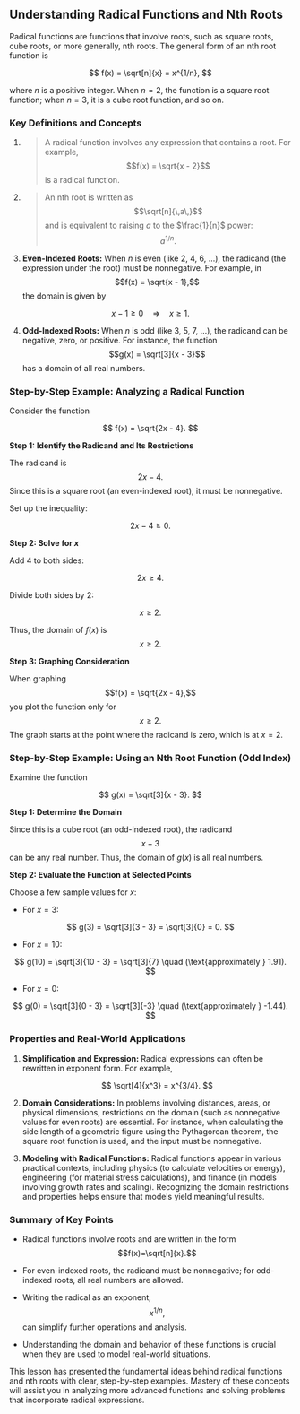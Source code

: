 ## Understanding Radical Functions and Nth Roots

Radical functions are functions that involve roots, such as square roots, cube roots, or more generally, nth roots. The general form of an nth root function is

$$
f(x) = \sqrt[n]{x} = x^{1/n},
$$

where $n$ is a positive integer. When $n = 2$, the function is a square root function; when $n = 3$, it is a cube root function, and so on.

### Key Definitions and Concepts

1. > A radical function involves any expression that contains a root. For example, $$f(x) = \sqrt{x - 2}$$ is a radical function.

2. > An nth root is written as $$\sqrt[n]{\,a\,}$$ and is equivalent to raising $a$ to the $\frac{1}{n}$ power: $$a^{1/n}.$$ 

3. **Even-Indexed Roots:** When $n$ is even (like 2, 4, 6, ...), the radicand (the expression under the root) must be nonnegative. For example, in $$f(x) = \sqrt{x - 1},$$ the domain is given by

$$
x - 1 \ge 0 \quad\Longrightarrow\quad x \ge 1.
$$

4. **Odd-Indexed Roots:** When $n$ is odd (like 3, 5, 7, ...), the radicand can be negative, zero, or positive. For instance, the function $$g(x) = \sqrt[3]{x - 3}$$ has a domain of all real numbers.

### Step-by-Step Example: Analyzing a Radical Function

Consider the function

$$
f(x) = \sqrt{2x - 4}.
$$

**Step 1: Identify the Radicand and Its Restrictions**

The radicand is $$2x - 4.$$ Since this is a square root (an even-indexed root), it must be nonnegative.

Set up the inequality:

$$
2x - 4 \ge 0.
$$

**Step 2: Solve for $x$**

Add 4 to both sides:

$$
2x \ge 4.
$$

Divide both sides by 2:

$$
x \ge 2.
$$

Thus, the domain of $f(x)$ is $$x \ge 2.$$ 

**Step 3: Graphing Consideration**

When graphing $$f(x) = \sqrt{2x - 4},$$ you plot the function only for $$x \ge 2.$$ The graph starts at the point where the radicand is zero, which is at $x=2$. 

### Step-by-Step Example: Using an Nth Root Function (Odd Index) 

Examine the function

$$
g(x) = \sqrt[3]{x - 3}.
$$

**Step 1: Determine the Domain**

Since this is a cube root (an odd-indexed root), the radicand $$x - 3$$ can be any real number. Thus, the domain of $g(x)$ is all real numbers.

**Step 2: Evaluate the Function at Selected Points**

Choose a few sample values for $x$:

- For $x = 3$: 

$$
g(3) = \sqrt[3]{3 - 3} = \sqrt[3]{0} = 0.
$$

- For $x = 10$:

$$
g(10) = \sqrt[3]{10 - 3} = \sqrt[3]{7} \quad (\text{approximately } 1.91).
$$

- For $x = 0$:

$$
g(0) = \sqrt[3]{0 - 3} = \sqrt[3]{-3} \quad (\text{approximately } -1.44).
$$

### Properties and Real-World Applications

1. **Simplification and Expression:** 
   Radical expressions can often be rewritten in exponent form. For example,

   $$
   \sqrt[4]{x^3} = x^{3/4}.
   $$

2. **Domain Considerations:**
   In problems involving distances, areas, or physical dimensions, restrictions on the domain (such as nonnegative values for even roots) are essential. For instance, when calculating the side length of a geometric figure using the Pythagorean theorem, the square root function is used, and the input must be nonnegative.

3. **Modeling with Radical Functions:**
   Radical functions appear in various practical contexts, including physics (to calculate velocities or energy), engineering (for material stress calculations), and finance (in models involving growth rates and scaling). Recognizing the domain restrictions and properties helps ensure that models yield meaningful results.

### Summary of Key Points

- Radical functions involve roots and are written in the form $$f(x)=\sqrt[n]{x}.$$ 

- For even-indexed roots, the radicand must be nonnegative; for odd-indexed roots, all real numbers are allowed.

- Writing the radical as an exponent, $$x^{1/n},$$ can simplify further operations and analysis.

- Understanding the domain and behavior of these functions is crucial when they are used to model real-world situations.

This lesson has presented the fundamental ideas behind radical functions and nth roots with clear, step-by-step examples. Mastery of these concepts will assist you in analyzing more advanced functions and solving problems that incorporate radical expressions.
